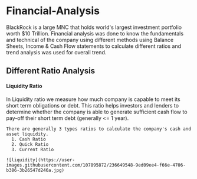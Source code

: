 # Financial-Analysis
BlackRock is a large MNC that holds world's largest investment portfolio worth $10 Trillion. Financial analysis was done to know the fundamentals and technical of the company using different methods using Balance Sheets, Income &amp; Cash Flow statements to calculate different ratios and trend analysis was used for overall trend.

## Different Ratio Analysis
  #### Liquidity Ratio
  In Liquidity ratio we measure how much company is capable to meet its short term obligations or debt. This ratio helps investors and lenders to determine whether the company is able to generate sufficient cash flow to pay-off their short term debt (generally <= 1 year). 
  ```
  There are generally 3 types ratios to calculate the company's cash and asset liquidity.
    1. Cash Ratio
    2. Quick Ratio
    3. Current Ratio
 
  ![liquidity](https://user-images.githubusercontent.com/107895872/236649548-9ed09ee4-f66e-4706-b386-3b26547d246a.jpg)
  ```
        
